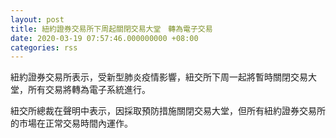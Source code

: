 ```yaml
---
layout: post
title: 紐約證券交易所下周起關閉交易大堂　轉為電子交易
date: 2020-03-19 07:57:46.000000000 +08:00
categories: rss
---
```


紐約證券交易所表示，受新型肺炎疫情影響，紐交所下周一起將暫時關閉交易大堂，所有交易將轉為電子系統進行。

紐交所總裁在聲明中表示，因採取預防措施關閉交易大堂，但所有紐約證券交易所的市場在正常交易時間內運作。
